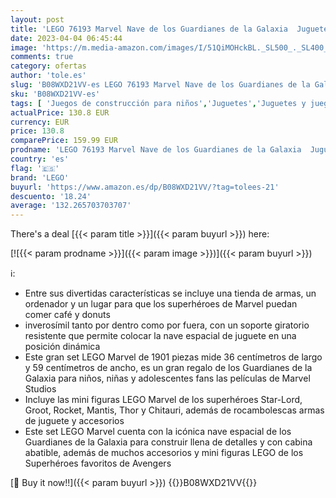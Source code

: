 ```yaml
---
layout: post
title: 'LEGO 76193 Marvel Nave de los Guardianes de la Galaxia  Juguete Avengers para Construir  Mini Figuras Superhéroes  Regalos para Niños y Niñas Pequeños'
date: 2023-04-04 06:45:44
image: 'https://m.media-amazon.com/images/I/51QiMOHckBL._SL500_._SL400_.jpg'
comments: true
category: ofertas
author: 'tole.es'
slug: 'B08WXD21VV-es LEGO 76193 Marvel Nave de los Guardianes de la Galaxia...'
sku: 'B08WXD21VV-es'
tags: [ 'Juegos de construcción para niños','Juguetes','Juguetes y juegos','Sets de construcción','lego','🇪🇸', ]
actualPrice: 130.8 EUR
currency: EUR
price: 130.8
comparePrice: 159.99 EUR
prodname: 'LEGO 76193 Marvel Nave de los Guardianes de la Galaxia  Juguete Avengers para Construir  Mini Figuras Superhéroes  Regalos para Niños y Niñas Pequeños'
country: 'es'
flag: '🇪🇸'
brand: 'LEGO'
buyurl: 'https://www.amazon.es/dp/B08WXD21VV/?tag=tolees-21'
descuento: '18.24'
average: '132.265703703707'
---
```


There's a deal [{{< param title >}}]({{< param buyurl >}})  here:

[![{{< param prodname >}}]({{< param image >}})]({{< param buyurl >}})

ℹ️:

- Entre sus divertidas características se incluye una tienda de armas, un ordenador y un lugar para que los superhéroes de Marvel puedan comer café y donuts
- inverosímil tanto por dentro como por fuera, con un soporte giratorio resistente que permite colocar la nave espacial de juguete en una posición dinámica
- Este gran set LEGO Marvel de 1901 piezas mide 36 centímetros de largo y 59 centímetros de ancho, es un gran regalo de los Guardianes de la Galaxia para niños, niñas y adolescentes fans las películas de Marvel Studios
- Incluye las mini figuras LEGO Marvel de los superhéroes Star-Lord, Groot, Rocket, Mantis, Thor y Chitauri, además de rocambolescas armas de juguete y accesorios
- Este set LEGO Marvel cuenta con la icónica nave espacial de los Guardianes de la Galaxia para construir llena de detalles y con cabina abatible, además de muchos accesorios y mini figuras LEGO de los Superhéroes favoritos de Avengers

[🛒 Buy it now!!]({{< param buyurl >}})
{{<world>}}B08WXD21VV{{</world>}}
